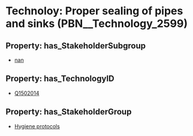 # Technoloy: __Proper sealing of pipes and sinks__ (PBN__Technology_2599)

## Property: has_StakeholderSubgroup

* [nan](PBN__TechSubgroup_7)

## Property: has_TechnologyID

* [Q1502014](Q1502014)

## Property: has_StakeholderGroup

* [Hygiene protocols](PBN__TechGroup_9)

